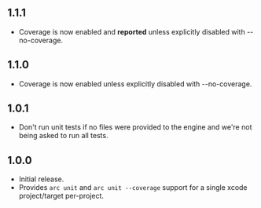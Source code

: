 ## 1.1.1

* Coverage is now enabled and **reported** unless explicitly disabled with --no-coverage.

## 1.1.0

* Coverage is now enabled unless explicitly disabled with --no-coverage.

## 1.0.1

* Don't run unit tests if no files were provided to the engine and we're not being asked
  to run all tests.

## 1.0.0

* Initial release.
* Provides `arc unit` and `arc unit --coverage` support for a single xcode project/target
  per-project.

